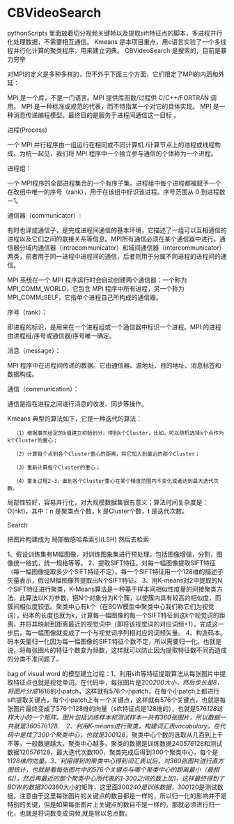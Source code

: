 # CBVideoSearch

pythonScripts 里面放着切分视频关键帧以及提取sift特征点的脚本，多进程并行化处理数据，不需要相互通信。
Kmeans 是本项目重点，用c语言实验了一个多线程并行化计算的聚类程序，用来建立词典。
CBVideoSearch 是搜索的，目前是暴力穷举

对MPI的定义是多种多样的，但不外乎下面三个方面，它们限定了MPI的内涵和外延：

MPI 是一个库，不是一门语言。MPI 提供库函数/过程供 C/C++/FORTRAN 调用。
MPI 是一种标准或规范的代表，而不特指某一个对它的具体实现。
MPI 是一种消息传递编程模型。最终目的是服务于进程间通信这一目标 。

进程(Process)

一个 MPI 并行程序由一组运行在相同或不同计算机 /计算节点上的进程或线程构成。为统一起见，我们将 MPI 程序中一个独立参与通信的个体称为一个进程。

进程组：

一个 MPI程序的全部进程集合的一个有序子集。进程组中每个进程都被赋予一个在改组中唯一的序号（rank），用于在该组中标识该进程。序号范围从 0 到进程数－1。

通信器（communicator）:

有时也译成通信子，是完成进程间通信的基本环境，它描述了一组可以互相通信的进程以及它们之间的联接关系等信息。MPI所有通信必须在某个通信器中进行。通信器分域内通信器（intracommunicator）和域间通信器（intercommunicator）两类，前者用于同一进程中进程间的通信，后者则用于分属不同进程的进程间的通信。

MPI 系统在一个 MPI 程序运行时会自动创建两个通信器：一个称为 MPI_COMM_WORLD，它包含 MPI 程序中所有进程，另一个称为MPI_COMM_SELF，它指单个进程自己所构成的通信器。

序号（rank）：

即进程的标识，是用来在一个进程组或一个通信器中标识一个进程。MPI 的进程由进程组/序号或通信器/序号唯一确定。

消息（message）：

MPI 程序中在进程间传递的数据。它由通信器、源地址、目的地址、消息标签和数据构成。

通信（communication）：

通信是指在进程之间进行消息的收发、同步等操作。



Kmeans
典型的算法如下，它是一种迭代的算法：

      （1）根据事先给定的k值建立初始划分，得到k个Cluster，比如，可以随机选择k个点作为k个Cluster的重心；

      （2）计算每个点到各个Cluster重心的距离，将它加入到最近的那个Cluster；

      （3）重新计算每个Cluster的重心；

      （4）重复过程2~3，直到各个Cluster重心在某个精度范围内不变化或者达到最大迭代次数。

局部性较好，容易并行化，对大规模数据集很有意义；算法时间复杂度是：O(nkt)，其中：n 是聚类点个数，k 是Cluster个数，t 是迭代次数。



Search

把图片构建成为 局部敏感哈希索引(LSH)
然后去检索








1、假设训练集有M幅图像，对训练图象集进行预处理。包括图像增强，分割，图像统一格式，统一规格等等。
2、提取SIFT特征。对每一幅图像提取SIFT特征（每一幅图像提取多少个SIFT特征不定）。每一个SIFT特征用一个128维的描述子矢量表示，假设M幅图像共提取出N个SIFT特征。
3、用K-means对2中提取的N个SIFT特征进行聚类，K-Means算法是一种基于样本间相似性度量的间接聚类方法，此算法以K为参数，把N个对象分为K个簇，以使簇内具有较高的相似度，而簇间相似度较低。聚类中心有k个（在BOW模型中聚类中心我们称它们为视觉词），码本的长度也就为k，计算每一幅图像的每一个SIFT特征到这k个视觉词的距离，并将其映射到距离最近的视觉词中（即将该视觉词的对应词频+1）。完成这一步后，每一幅图像就变成了一个与视觉词序列相对应的词频矢量。
4、构造码本。码本矢量归一化因为每一幅图像的SIFT特征个数不定，所以需要归一化。也就是说，将每张图片的特征个数变为频数，这样就可以防止因为提取特征数不同而造成的分类不准问题了。


bag of visual word 的模型建立过程：1、利用sift等特征提取算法从每张图片中提取特征点也就是视觉单词。在代码中，每张图片是200*200大小，然后步长是8，将图片分成16*16的小patch，这样就有576个小patch，在每个小patch上都进行sift提取关键点，每个小patch上有一个关键点，这样就有576个关键点，也就是每张图片最终变成了576个128维的向量（sift特征点是128维的），也就是576*128这样大小的一个矩阵。图片包括训练样本和测试样本一共有360张图片，所以数据一共就是360*576*128.    2、利用K-means进行聚类，构建词汇表vocabulary。在代码中是找了300个聚类中心，也就是300*128，聚类中心个数的选取从几百到上千不等，一般数据越大，聚类中心越多。聚类的数据是训练数据240*576*128和测试数据120*576*128，最大迭代次数100，聚类完成后得到300个聚类中心，每个是1*128维的向量。3、利用得到的聚类中心得到词汇表以后，对360张图片进行直方图统计，也就是看每张图片中的576个关键点与哪个聚类中心的距离最小（最相似），然后再最近的那个聚类中心所代表的1-300之间的数上加1，这样最终得到了BOW的数据300*360大小的矩阵，这里面300*240是训练数据，300*120是测试数据。注意由于这里每张图片的关键点的数目都是一样的，所以归一化的影响并不是特别的关键，但是如果每张图片上关键点的数目不是一样的，那就必须进行归一化，也就是将词数变成词频,就是除以总点数。
